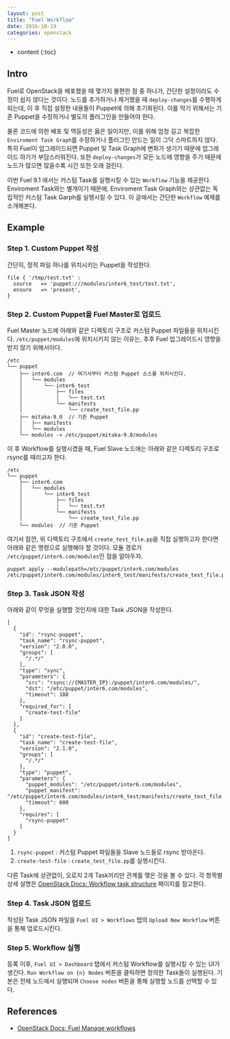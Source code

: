 ```yaml
---
layout: post
title: "Fuel Workflow"
date: 2016-10-19
categories: openstack
---
```


* content
{:toc}

## Intro

Fuel로 OpenStack을 배포했을 때 몇가지 불편한 점 중 하나가, 간단한 설정이라도 수정이 쉽지 않다는 것이다.
노드를 추가하거나 제거했을 때 ```deploy-changes```를 수행하게 되는데, 이 후 직접 설정한 내용들이 Puppet에 의해 초기화된다.
이를 막기 위해서는 기존 Puppet을 수정하거나 별도의 플러그인을 만들어야 한다.

물론 코드에 의한 배포 및 멱등성은 옳은 일이지만, 이를 위해 엄청 길고 복잡한 ```Enviroment Task Graph```를 수정하거나 플러그인 만드는 일이 그닥 스마트하지 않다.
특히 Fuel이 업그레이드되면 Puppet 및 Task Graph에 변화가 생기기 때문에 업그레이드 하기가 부담스러워진다. 
또한 ```deploy-changes```가 모든 노드에 영향을 주기 때문에 노드가 많으면 많을수록 시간 또한 오래 걸린다. 
 
이번 Fuel 9.1 에서는 커스텀 Task를 실행시킬 수 있는 ```Workflow``` 기능을 제공한다.
Enviroment Task와는 별개이기 때문에, Enviroment Task Graph와는 상관없는 독립적인 커스텀 Task Garph를 실행시킬 수 있다.
이 글에서는 간단한 ```Workflow``` 예제를 소개해본다.


## Example

### Step 1. Custom Puppet 작성

간단히, 정적 파일 하나를 위치시키는 Puppet을 작성한다.

```
file { '/tmp/test.txt' :
  source   => 'puppet:///modules/inter6_test/test.txt',
  ensure   => 'present',
}
```


### Step 2. Custom Puppet을 Fuel Master로 업로드

Fuel Master 노드에 아래와 같은 디렉토리 구조로 커스텀 Puppet 파일들을 위치시킨다.
```/etc/puppet/modules```에 위치시키지 않는 이유는, 추후 Fuel 업그레이드시 영향을 받지 않기 위해서이다. 

```
/etc
└── puppet
    ├── inter6.com  // 여기서부터 커스텀 Puppet 소스를 위치시킨다.
    │   └── modules
    │       └── inter6_test
    │           ├── files
    │           │   └── test.txt
    │           └── manifests
    │               └── create_test_file.pp
    ├── mitaka-9.0  // 기존 Puppet
    │   ├── manifests
    │   └── modules
    └── modules -> /etc/puppet/mitaka-9.0/modules
```

이 후 Workflow를 실행시켰을 때, Fuel Slave 노드에는 아래와 같은 디렉토리 구조로 rsync를 때리고자 한다.

```
/etc
└── puppet
    ├── inter6.com
    │   └── modules
    │       └── inter6_test
    │           ├── files
    │           │   └── test.txt
    │           └── manifests
    │               └── create_test_file.pp
    └── modules  // 기존 Puppet
```

여기서 잠깐, 위 디렉토리 구조에서 ```create_test_file.pp```을 직접 실행하고자 한다면 아래와 같은 명령으로 실행해야 할 것이다.
모듈 경로가 ```/etc/puppet/inter6.com/modules```인 점을 알아두자.

```
puppet apply --modulepath=/etc/puppet/inter6.com/modules /etc/puppet/inter6.com/modules/inter6_test/manifests/create_test_file.pp
```


### Step 3. Task JSON 작성

아래와 같이 무엇을 실행할 것인지에 대한 Task JSON을 작성한다.

```
[
  {
    "id": "rsync-puppet",
    "task_name": "rsync-puppet",
    "version": "2.0.0",
    "groups": [
      "/.*/"
    ],
    "type": "sync",
    "parameters": {
      "src": "rsync://{MASTER_IP}:/puppet/inter6.com/modules/",
      "dst": "/etc/puppet/inter6.com/modules",
      "timeout": 180
    },
    "required_for": [
      "create-test-file"
    ]
  },
  {
    "id": "create-test-file",
    "task_name": "create-test-file",
    "version": "2.1.0",
    "groups": [
      "/.*/"
    ],
    "type": "puppet",
    "parameters": {
      "puppet_modules": "/etc/puppet/inter6.com/modules",
      "puppet_manifest": "/etc/puppet/inter6.com/modules/inter6_test/manifests/create_test_file.pp",
      "timeout": 600
    },
    "requires": [
      "rsync-puppet"
    ]
  }
]

```

1. ```rsync-puppet``` : 커스텀 Puppet 파일들을 Slave 노드들로 rsync 받아온다.
2. ```create-test-file``` : ```create_test_file.pp```를 실행시킨다.

다른 Task에 상관없이, 오로지 2개 Task끼리만 관계를 맺은 것을 볼 수 있다.
각 항목별 상세 설명은 [OpenStack Docs: Workflow task structure](http://docs.openstack.org/developer/fuel-docs/userdocs/fuel-user-guide/configure-environment/workflows/workflows-create/structure.html) 페이지를 참고한다.


### Step 4. Task JSON 업로드

작성된 Task JSON 파일을 ```Fuel UI > Workflows``` 탭의 ```Upload New Workflow``` 버튼을 통해 업로드시킨다.


### Step 5. Workflow 실행

등록 이후, ```Fuel UI > Dashboard``` 탭에서 커스텀 Workflow를 실행시킬 수 있는 UI가 생긴다.
```Run Workflow on {n} Nodes``` 버튼을 클릭하면 정의한 Task들이 실행된다.
기본은 전체 노드에서 실행되며 ```Choose nodes``` 버튼을 통해 실행할 노드를 선택할 수 있다.


## References

- [OpenStack Docs: Fuel Manage workflows](http://docs.openstack.org/developer/fuel-docs/userdocs/fuel-user-guide/maintain-environment/workflows-manage.html)